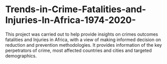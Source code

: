 # Trends-in-Crime-Fatalities-and-Injuries-In-Africa-1974-2020-
This project was carried out to help provide insights on crimes outcomes fatalities and Injuries in Africa, with a view of  making informed decision on reduction and prevention methodologies. It provides information of the key perpetrators of crime, most affected countries and cities and targeted demographics. 
